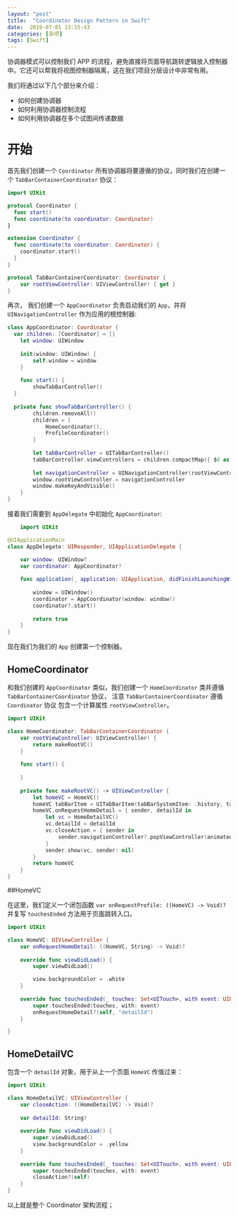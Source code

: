 ```yaml
---
layout: "post"
title:  "Coordinator Design Pattern in Swift"
date:  2019-07-01 13:15:43
categories: [杂项]
tags: [Swift]
---
```

协调器模式可以控制我们 APP 的流程，避免直接将页面导航跳转逻辑放入控制器中。它还可以帮我将视图控制器隔离，这在我们项目分层设计中非常有用。

我们将通过以下几个部分来介绍：

- 如何创建协调器
- 如何利用协调器控制流程
- 如何利用协调器在多个试图间传递数据

# 开始
首先我们创建一个 `Coordinator`  所有协调器将要遵循的协议，同时我们在创建一个 `TabBarContainerCoordinator` 协议：
```swift
import UIKit

protocol Coordinator {
  func start()
  func coordinate(to coordinator: Coordinator)
}

extension Coordinator {
  func coordinate(to coordinator: Coordinator) {
    coordinator.start()
  }
}

protocol TabBarContainerCoordinator: Coordinator {
    var rootViewController: UIViewController! { get }
}
```
再次， 我们创建一个 `AppCoordinator` 负责启动我们的 `App`，并将 `UINavigationController` 作为应用的根控制器:
```swift
class AppCoordinator: Coordinator {
  var children: [Coordinator] = []
	let window: UIWindow
	
	init(window: UIWindow) {
		self.window = window
	}
	
	func start() {
        showTabBarController()
  }
  
  private func showTabBarController() {
        children.removeAll()
        children = [
            HomeCoordinator(),
            ProfileCoordinator()
        ]
        
        let tabBarController = UITabBarController()
        tabBarController.viewControllers = children.compactMap({ $0 as? TabBarContainerCoordinator }).map({ $0.rootViewController })
        
        let navigationController = UINavigationController(rootViewController: tabBarController)
        window.rootViewController = navigationController
        window.makeKeyAndVisible()
    }
}
```
接着我们需要到 `AppDelegate` 中初始化 `AppCoordinator`:
```Swift
	import UIKit

@UIApplicationMain
class AppDelegate: UIResponder, UIApplicationDelegate {

    var window: UIWindow?
    var coordinator: AppCoordinator?
    
    func application(_ application: UIApplication, didFinishLaunchingWithOptions launchOptions: [UIApplication.LaunchOptionsKey: Any]?) -> Bool {
        
        window = UIWindow()
        coordinator = AppCoordinator(window: window!)
        coordinator?.start()
        
        return true
    }
}
```
现在我们为我们的 `App` 创建第一个控制器。

## HomeCoordinator

和我们创建的 `AppCoordinator` 类似，我们创建一个 `HomeCoordinator` 类并遵循 `TabBarContainerCoordinator` 协议， 注意 `TabBarContainerCoordinator` 遵循 `Coordinator` 协议 包含一个计算属性 `rootViewController`。

```Swift
import UIKit

class HomeCoordinator: TabBarContainerCoordinator {
    var rootViewController: UIViewController! {
        return makeRootVC()
    }
    
    func start() {
        
    }
    
    private func makeRootVC() -> UIViewController {
        let homeVC = HomeVC()
        homeVC.tabBarItem = UITabBarItem(tabBarSystemItem: .history, tag: 0)
        homeVC.onRequestHomeDetail = { sender, detailId in
            let vc = HomeDetailVC()
            vc.detailId = detailId
            vc.closeAction = { sender in
                sender.navigationController?.popViewController(animated: true)
            }
            sender.show(vc, sender: nil)
        }
        return homeVC
    }
}
```

##HomeVC

在这里，我们定义一个闭包函数 `var onRequestProfile: ((HomeVC) -> Void)?` 并复写 `touchesEnded` 方法用于页面跳转入口。

```swift
import UIKit

class HomeVC: UIViewController {
    var onRequestHomeDetail: ((HomeVC, String) -> Void)?
    
    override func viewDidLoad() {
        super.viewDidLoad()

        view.backgroundColor = .white
    }
    
    override func touchesEnded(_ touches: Set<UITouch>, with event: UIEvent?) {
        super.touchesEnded(touches, with: event)
        onRequestHomeDetail?(self, "detailId")
    }

}
```

## HomeDetailVC

包含一个 `detailId` 对象，用于从上一个页面 `HomeVC` 传值过来：

```Swift
import UIKit

class HomeDetailVC: UIViewController {
    var closeAction: ((HomeDetailVC) -> Void)?
    
    var detailId: String?
    
    override func viewDidLoad() {
        super.viewDidLoad()
        view.backgroundColor = .yellow
    }
    
    override func touchesEnded(_ touches: Set<UITouch>, with event: UIEvent?) {
        super.touchesEnded(touches, with: event)
        closeAction?(self)
    }
}
```

以上就是整个 Coordinator 架构流程；